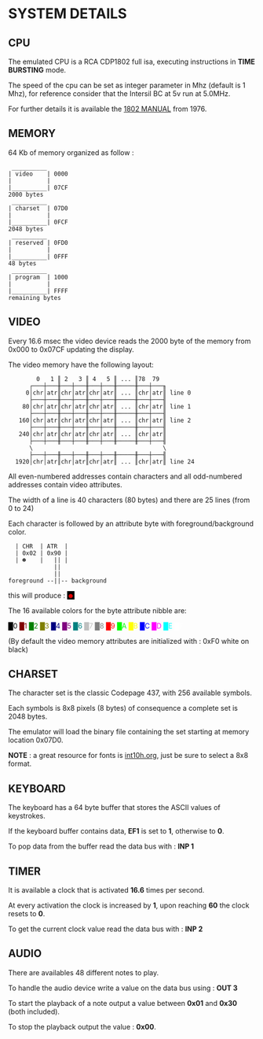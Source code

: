 # SYSTEM DETAILS

## CPU
The emulated CPU is a RCA CDP1802 full isa, executing instructions in **TIME BURSTING** mode.

The speed of the cpu can be set as integer parameter in Mhz (default is 1 Mhz), for reference consider that the Intersil BC at 5v run at 5.0MHz.

For further details it is available the [1802 MANUAL](1802_MANUAL.PDF) from 1976.

## MEMORY
64 Kb of memory organized as follow :
```
 __________
| video    | 0000
|          |  
|__________| 07CF
2000 bytes
 __________
| charset  | 07D0
|          |
|__________| 0FCF
2048 bytes
 __________
| reserved | 0FD0
|          |
|__________| 0FFF
48 bytes
 __________
| program  | 1000
|          |
|__________| FFFF
remaining bytes

```

## VIDEO
Every 16.6 msec the video device reads the 2000 byte of the memory from 0x000 to 0x07CF updating the display.

The video memory have the following layout:
```
        0   1 ║ 2   3 ║ 4   5 ║ ... ║78  79
      ┌───┼───╫───┼───╫───┼───╫─────╫───┼───╖
     0│chr│atr║chr│atr║chr│atr║ ... ║chr│atr║ line 0
      ├───┼───╫───┼───╫───┼───╫─────╫───┼───╢
    80│chr│atr║chr│atr║chr│atr║ ... ║chr│atr║ line 1
      ├───┼───╫───┼───╫───┼───╫─────╫───┼───╢
   160│chr│atr║chr│atr║chr│atr║ ... ║chr│atr║ line 2
      ├───┼───╫───┼───╫───┼───╫─────╫───┼───╢
   240│chr│atr║chr│atr║chr│atr║ ... ║chr│atr║
      ├───┼───╫───┼───╫───┼───╫─────╫───┼───╢
      \                                     \
      ├───┼───╫───┼───╫───┼───╫─────╫───┼───╢
  1920│chr│atr║chr│atr║chr│atr║ ... ║chr│atr║ line 24
```

All even-numbered addresses contain characters and all odd-numbered addresses contain video attributes.

The width of a line is 40 characters (80 bytes) and there are 25 lines (from 0 to 24)

Each character is followed by an attribute byte with foreground/background color.

```
  | CHR  | ATR  |
  | 0x02 | 0x90 |
  | ☻    |   || |
             ||
             ||
foreground --||-- background
```
this will produce : <span style="color:#FF0000;background-color:#000000">☻</span>

The 16 available colors for the byte attribute nibble are:

<span style="color:#000000">█0</span>
<span style="color:#800000">█1</span>
<span style="color:#008000">█2</span>
<span style="color:#808000">█3</span>
<span style="color:#000080">█4</span>
<span style="color:#800080">█5</span>
<span style="color:#008080">█6</span>
<span style="color:#C0C0C0">█7</span>
<span style="color:#808080">█8</span>
<span style="color:#FF0000">█9</span>
<span style="color:#00FF00">█A</span>
<span style="color:#FFFF00">█B</span>
<span style="color:#0000FF">█C</span>
<span style="color:#FF00FF">█D</span>
<span style="color:#00FFFF">█E</span>
<span style="color:#FFFFFF">█F</span>

(By default the video memory attributes are initialized with : 0xF0 white on black)

## CHARSET

The character set is the classic Codepage 437, with 256 available symbols.

Each symbols is 8x8 pixels (8 bytes) of consequence a complete set is 2048 bytes.

The emulator will load the binary file containing the set starting at memory location 0x07D0.

**NOTE** : a great resource for fonts is [int10h.org](https://int10h.org/oldschool-pc-fonts/fontlist/), just be sure to select a 8x8 format.

## KEYBOARD

The keyboard has a 64 byte buffer that stores the ASCII values of keystrokes. 

If the keyboard buffer contains data, **EF1** is set to **1**, otherwise to **0**.

To pop data from the buffer read the data bus with : **INP 1**

## TIMER

It is available a clock that is activated **16.6** times per second.

At every activation the clock is increased by **1**, upon reaching **60** the clock resets to **0**.

To get the current clock value read the data bus with : **INP 2**

## AUDIO

There are availables 48 different notes to play.

To handle the audio device write a value on the data bus using : **OUT 3** 

To start the playback of a note output a value between **0x01** and **0x30** (both included).

To stop the playback output the value : **0x00**. 



